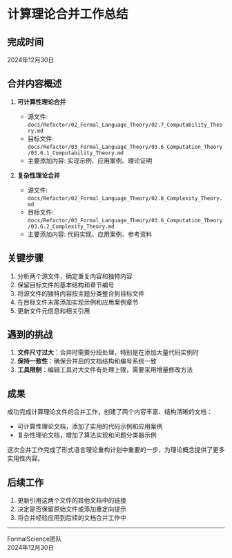 # 计算理论合并工作总结

## 完成时间

2024年12月30日

## 合并内容概述

1. **可计算性理论合并**
   - 源文件: `docs/Refactor/02_Formal_Language_Theory/02.7_Computability_Theory.md`
   - 目标文件: `docs/Refactor/03_Formal_Language_Theory/03.6_Computation_Theory/03.6.1_Computability_Theory.md`
   - 主要添加内容: 实现示例、应用案例、理论证明

2. **复杂性理论合并**
   - 源文件: `docs/Refactor/02_Formal_Language_Theory/02.8_Complexity_Theory.md`
   - 目标文件: `docs/Refactor/03_Formal_Language_Theory/03.6_Computation_Theory/03.6.2_Complexity_Theory.md`
   - 主要添加内容: 代码实现、应用案例、参考资料

## 关键步骤

1. 分析两个源文件，确定重复内容和独特内容
2. 保留目标文件的基本结构和章节编号
3. 将源文件的独特内容按主题分类整合到目标文件
4. 在目标文件末尾添加实现示例和应用案例章节
5. 更新文件元信息和相关引用

## 遇到的挑战

1. **文件尺寸过大**：合并时需要分段处理，特别是在添加大量代码实例时
2. **保持一致性**：确保合并后的文档结构和编号系统一致
3. **工具限制**：编辑工具对大文件有处理上限，需要采用增量修改方法

## 成果

成功完成计算理论文件的合并工作，创建了两个内容丰富、结构清晰的文档：

- 可计算性理论文档，添加了实用的代码示例和应用案例
- 复杂性理论文档，增加了算法实现和问题分类器示例

这次合并工作完成了形式语言理论重构计划中重要的一步，为理论概念提供了更多实用性内容。

## 后续工作

1. 更新引用这两个文件的其他文档中的链接
2. 决定是否保留原始文件或添加重定向提示
3. 将合并经验应用到后续的文档合并工作中

---

FormalScience团队  
2024年12月30日
